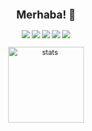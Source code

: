 <h2 align="center">Merhaba! 👋</h2>
<p align="center">
  <a href="https://discord.com/users/239330400223232000" target"blank_"><img src="https://img.shields.io/badge/discord%20-7289DA.svg?&style=for-the-badge&logo=discord&logoColor=white"></a>
  <a href="https://open.spotify.com/user/joe.barlow0" target"blank_"><img src="https://img.shields.io/badge/Spotify%20-1ed760.svg?&style=for-the-badge&logo=spotify&logoColor=white"></a>
  <a href="https://instagram.com/umit.berk17" target"blank_"><img src="https://img.shields.io/badge/INSTAGRAM%20-DC3175.svg?&style=for-the-badge&logo=instagram&logoColor=white"></a>
  <a href="https://github.com/ERESB0S" target"blank_"><img src="https://img.shields.io/badge/GitHub%20-191717.svg?&style=for-the-badge&logo=github&logoColor=white"></a>
  <a href="https://codepen.io/Eresbos" target"blank_"><img src="https://img.shields.io/badge/CodePen%20-191717.svg?&style=for-the-badge&logo=codepen&logoColor=white"></a>
</p>

<p align="center">
  <img src="https://github-readme-stats.vercel.app/api?username=ERESB0S&count_private=true&show_icons=true&theme=dark&hide_border=true" width="%100" height="150px" alt="stats" />
</p>
